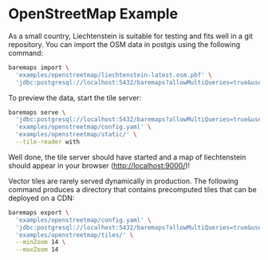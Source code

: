 # OpenStreetMap Example

As a small country, Liechtenstein is suitable for testing and fits well in a git repository. 
You can import the OSM data in postgis using the following command:

```bash
baremaps import \
  'examples/openstreetmap/liechtenstein-latest.osm.pbf' \
  'jdbc:postgresql://localhost:5432/baremaps?allowMultiQueries=true&user=baremaps&password=baremaps'
```

To preview the data, start the tile server:

```bash
baremaps serve \
  'jdbc:postgresql://localhost:5432/baremaps?allowMultiQueries=true&user=baremaps&password=baremaps' \
  'examples/openstreetmap/config.yaml' \
  'examples/openstreetmap/static/' \
  --tile-reader with
```

Well done, the tile server should have started and a map of liechtenstein should appear in your browser ([http://localhost:9000/](http://localhost:8082/))!

Vector tiles are rarely served dynamically in production. The following command produces a directory that contains precomputed tiles that can be deployed on a CDN:

```bash
baremaps export \
  'examples/openstreetmap/config.yaml' \
  'jdbc:postgresql://localhost:5432/baremaps?allowMultiQueries=true&user=baremaps&password=baremaps' \
  'examples/openstreetmap/tiles/' \
  --minZoom 14 \
  --maxZoom 14
```